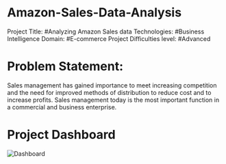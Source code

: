 # Amazon-Sales-Data-Analysis
Project Title: #Analyzing Amazon Sales data
Technologies: #Business Intelligence
Domain: #E-commerce
Project Difficulties level: #Advanced
# Problem Statement:
Sales management has gained importance to meet increasing competition and the need
for improved methods of distribution to reduce cost and to increase profits. Sales
management today is the most important function in a commercial and business
enterprise.
# Project Dashboard
![Dashboard](https://user-images.githubusercontent.com/108995482/226091015-2f688763-bf66-44b0-9bb5-e21b2c407525.PNG)

